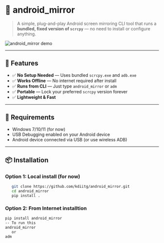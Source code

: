 # 📱 android_mirror

> A simple, plug-and-play Android screen mirroring CLI tool that runs a **bundled, fixed version of `scrcpy`** — no need to install or configure anything.

![android_mirror demo](https://raw.githubusercontent.com/kdiitg/android_mirror/main/assets/demo.gif) <!-- optional -->

---

## 🚀 Features

- ✅ **No Setup Needed** — Uses bundled `scrcpy.exe` and `adb.exe`
- ✅ **Works Offline** — No internet required after install
- ✅ **Runs from CLI** — Just type `android_mirror` or `adm`
- ✅ **Portable** — Lock your preferred `scrcpy` version forever
- ✅ **Lightweight & Fast**

---

## 🔧 Requirements

- Windows 7/10/11 (for now)
- USB Debugging enabled on your Android device
- Android device connected via USB (or use wireless ADB)

---

## 📦 Installation

### Option 1: Local install (for now)

```bash
   git clone https://github.com/kdiitg/android_mirror.git
   cd android_mirror
   pip install .
```
### Option 2: From Internet installtion

   ```bash
   pip install android_mirror
   -- To run this 
   android_mirror
      or
   adm

   ```